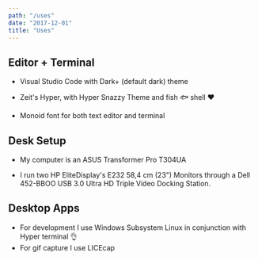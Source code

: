 ```yaml
---
path: "/uses"
date: "2017-12-01"
title: "Uses"
---
```


## Editor + Terminal

* Visual Studio Code with Dark+ (default dark) theme

* Zeit's Hyper, with Hyper Snazzy Theme and fish 🐟 shell ❤️

* Monoid font for both text editor and terminal

## Desk Setup

* My computer is an ASUS Transformer Pro T304UA

* I run two HP EliteDisplay's E232 58,4 cm (23") Monitors through a
  Dell 452-BBOO USB 3.0 Ultra HD Triple Video Docking Station.

## Desktop Apps

* For development I use Windows Subsystem Linux in conjunction with
  Hyper terminal 👌
* For gif capture I use LICEcap

<!-- Links -->

[monoid]: https://larsenwork.com/monoid/
